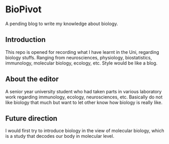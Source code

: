 # BioPivot
A pending blog to write my knowledge about biology.

## Introduction
This repo is opened for recording what I have learnt in the Uni, regarding biology stuffs. Ranging from neurosciences, physiology, biostatistics, immunology, molecular biology, ecology, etc. Style would be like a blog.

## About the editor
A senior year university student who had taken parts in various laboratory work regarding immunology, ecology, neurosciences, etc. Basically do not like biology that much but want to let other know how biology is really like.

## Future direction
I would first try to introduce biology in the view of molecular biology, which is a study that decodes our body in molecular level.
